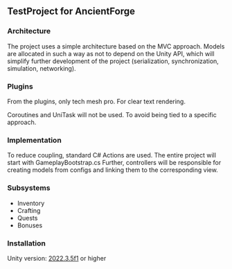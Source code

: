 ﻿## TestProject for AncientForge

### Architecture
The project uses a simple architecture based on the MVC approach. Models are allocated in such a way as not to depend on the Unity API, which will simplify further development of the project (serialization, synchronization, simulation, networking).

### Plugins
From the plugins, only tech mesh pro. For clear text rendering.

Coroutines and UniTask will not be used. To avoid being tied to a specific approach.

### Implementation
To reduce coupling, standard C# Actions are used.
The entire project will start with GameplayBootstrap.cs Further, controllers will be responsible for creating models from configs and linking them to the corresponding view.

### Subsystems
- Inventory
- Crafting
- Quests
- Bonuses

### Installation
Unity version: [2022.3.5f1](https://unity.com/releases/editor/whats-new/2022.3.5) or higher
